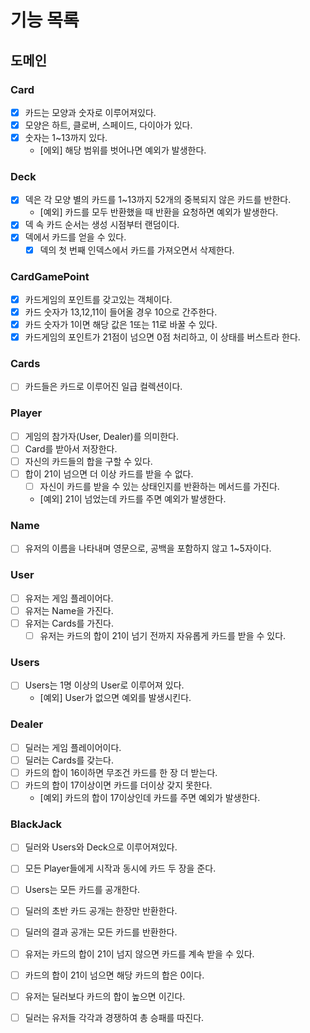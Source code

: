 # 기능 목록

## 도메인

### Card
- [x] 카드는 모양과 숫자로 이루어져있다.
- [x] 모양은 하트, 클로버, 스페이드, 다이아가 있다.
- [x] 숫자는 1~13까지 있다.
  - [에외] 해당 범위를 벗어나면 예외가 발생한다.

### Deck
- [x] 덱은 각 모양 별의 카드를 1~13까지 52개의 중복되지 않은 카드를 반한다.
  - [예외] 카드를 모두 반환했을 때 반환을 요청하면 예외가 발생한다.
- [x] 덱 속 카드 순서는 생성 시점부터 랜덤이다.
- [x] 덱에서 카드를 얻을 수 있다.
  - [x] 덱의 첫 번째 인덱스에서 카드를 가져오면서 삭제한다.

### CardGamePoint
- [x] 카드게임의 포인트를 갖고있는 객체이다.
- [x] 카드 숫자가 13,12,11이 들어올 경우 10으로 간주한다.
- [x] 카드 숫자가 1이면 해당 값은 1또는 11로 바꿀 수 있다.
- [x] 카드게임의 포인트가 21점이 넘으면 0점 처리하고, 이 상태를 버스트라 한다.

### Cards
- [ ] 카드들은 카드로 이루어진 일급 컬렉션이다.

### Player
- [ ] 게임의 참가자(User, Dealer)를 의미한다.
- [ ] Card를 받아서 저장한다.
- [ ] 자신의 카드들의 합을 구할 수 있다.
- [ ] 합이 21이 넘으면 더 이상 카드를 받을 수 없다.
  - [ ] 자신이 카드를 받을 수 있는 상태인지를 반환하는 메서드를 가진다.
  - [예외] 21이 넘었는데 카드를 주면 예외가 발생한다.

### Name
- [ ] 유저의 이름을 나타내며 영문으로, 공백을 포함하지 않고 1~5자이다.

### User
- [ ] 유저는 게임 플레이어다.
- [ ] 유저는 Name을 가진다.
- [ ] 유저는 Cards를 가진다.
  - [ ] 유저는 카드의 합이 21이 넘기 전까지 자유롭게 카드를 받을 수 있다.

### Users
- [ ] Users는 1명 이상의 User로 이루어져 있다.
  - [예외] User가 없으면 예외를 발생시킨다.

### Dealer
- [ ] 딜러는 게임 플레이어이다.
- [ ] 딜러는 Cards를 갖는다.
- [ ] 카드의 합이 16이하면 무조건 카드를 한 장 더 받는다.
- [ ] 카드의 합이 17이상이면 카드를 더이상 갖지 못한다.
  - [예외] 카드의 합이 17이상인데 카드를 주면 예외가 발생한다.

### BlackJack
- [ ] 딜러와 Users와 Deck으로 이루어져있다.
- [ ] 모든 Player들에게 시작과 동시에 카드 두 장을 준다.
- [ ] Users는 모든 카드를 공개한다.
- [ ] 딜러의 초반 카드 공개는 한장만 반환한다.
- [ ] 딜러의 결과 공개는 모든 카드를 반환한다.
- [ ] 유저는 카드의 합이 21이 넘지 않으면 카드를 계속 받을 수 있다.
- [ ] 카드의 합이 21이 넘으면 해당 카드의 합은 0이다.
- [ ] 유저는 딜러보다 카드의 합이 높으면 이긴다.
- [ ] 딜러는 유저들 각각과 경쟁하여 총 승패를 따진다.

